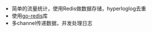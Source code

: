 * 简单的流量统计，使用Redis做数据存储，hyperloglog去重
* 使用[go-redis](https://github.com/go-redis/redis)库
* 多channel传递数据，并发处理日志
